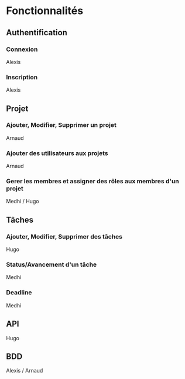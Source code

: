 # Fonctionnalités

## Authentification
### Connexion
Alexis

### Inscription
Alexis

## Projet
### Ajouter, Modifier, Supprimer un projet
Arnaud
### Ajouter des utilisateurs aux projets
Arnaud
### Gerer les membres et assigner des rôles aux membres d'un projet
Medhi / Hugo

## Tâches
### Ajouter, Modifier, Supprimer des tâches
Hugo

### Status/Avancement d'un tâche
Medhi
### Deadline
Medhi

## API
Hugo

## BDD
Alexis / Arnaud